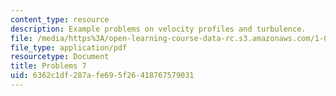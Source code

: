 ```yaml
---
content_type: resource
description: Example problems on velocity profiles and turbulence.
file: /media/https%3A/open-learning-course-data-rc.s3.amazonaws.com/1-061-transport-processes-in-the-environment-fall-2008/6362c1df287afe695f26418767579031_problems7.pdf
file_type: application/pdf
resourcetype: Document
title: Problems 7
uid: 6362c1df-287a-fe69-5f26-418767579031
---
```

